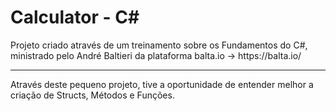 <h1>Calculator - C#</h1>
<p>Projeto criado através de um treinamento sobre os Fundamentos do C#, ministrado pelo André Baltieri da plataforma balta.io -> https://balta.io/</p>
<hr>
<p>Através deste pequeno projeto, tive a oportunidade de entender melhor a criação de Structs, Métodos e Funções.</p>

